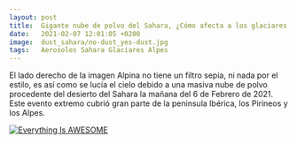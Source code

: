 ```yaml
---
layout: post
title:  Gigante nube de polvo del Sahara, ¿Cómo afecta a los glaciares Alpinos?
date:   2021-02-07 12:01:05 +0200
image:  dust_sahara/no-dust_yes-dust.jpg
tags:   Aerosoles Sahara Glaciares Alpes
---
```


El lado derecho de la imagen Alpina no tiene un filtro sepia, ni nada por el estilo, es así como se lucía el cielo debido a una masiva nube de polvo procedente del desierto del Sahara la mañana del 6 de Febrero de 2021. Este evento extremo cubrió gran parte de la peninsula Ibérica, los Pirineos y los Alpes.

[![Everything Is AWESOME](https://www.nasa.gov/sites/default/files/styles/full_width_feature/public/images/706644main_705852main_GEOS5_full_full.jpeg)](https://gmao.gsfc.nasa.gov/research/aerosol/modeling/nr1_movie/aerosols_geos5.mp4 "Everything Is AWESOME")

